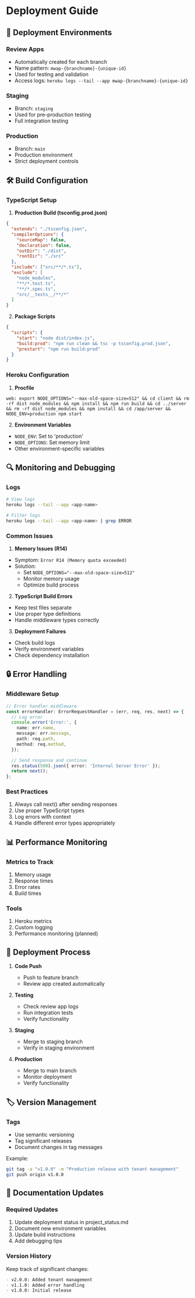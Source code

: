 # Deployment Guide

## 🚀 Deployment Environments

### Review Apps
- Automatically created for each branch
- Name pattern: `mwap-{branchname}-{unique-id}`
- Used for testing and validation
- Access logs: `heroku logs --tail --app mwap-{branchname}-{unique-id}`

### Staging
- Branch: `staging`
- Used for pre-production testing
- Full integration testing

### Production
- Branch: `main`
- Production environment
- Strict deployment controls

## 🛠️ Build Configuration

### TypeScript Setup

1. **Production Build (tsconfig.prod.json)**
```json
{
  "extends": "./tsconfig.json",
  "compilerOptions": {
    "sourceMap": false,
    "declaration": false,
    "outDir": "./dist",
    "rootDir": "./src"
  },
  "include": ["src/**/*.ts"],
  "exclude": [
    "node_modules",
    "**/*.test.ts",
    "**/*.spec.ts",
    "src/__tests__/**/*"
  ]
}
```

2. **Package Scripts**
```json
{
  "scripts": {
    "start": "node dist/index.js",
    "build:prod": "npm run clean && tsc -p tsconfig.prod.json",
    "prestart": "npm run build:prod"
  }
}
```

### Heroku Configuration

1. **Procfile**
```
web: export NODE_OPTIONS="--max-old-space-size=512" && cd client && rm -rf dist node_modules && npm install && npm run build && cd ../server && rm -rf dist node_modules && npm install && cd /app/server && NODE_ENV=production npm start
```

2. **Environment Variables**
- `NODE_ENV`: Set to 'production'
- `NODE_OPTIONS`: Set memory limit
- Other environment-specific variables

## 🔍 Monitoring and Debugging

### Logs
```bash
# View logs
heroku logs --tail --app <app-name>

# Filter logs
heroku logs --tail --app <app-name> | grep ERROR
```

### Common Issues

1. **Memory Issues (R14)**
- Symptom: `Error R14 (Memory quota exceeded)`
- Solution: 
  - Set `NODE_OPTIONS="--max-old-space-size=512"`
  - Monitor memory usage
  - Optimize build process

2. **TypeScript Build Errors**
- Keep test files separate
- Use proper type definitions
- Handle middleware types correctly

3. **Deployment Failures**
- Check build logs
- Verify environment variables
- Check dependency installation

## 🔒 Error Handling

### Middleware Setup
```typescript
// Error handler middleware
const errorHandler: ErrorRequestHandler = (err, req, res, next) => {
  // Log error
  console.error('Error:', {
    name: err.name,
    message: err.message,
    path: req.path,
    method: req.method,
  });

  // Send response and continue
  res.status(500).json({ error: 'Internal Server Error' });
  return next();
};
```

### Best Practices
1. Always call next() after sending responses
2. Use proper TypeScript types
3. Log errors with context
4. Handle different error types appropriately

## 📊 Performance Monitoring

### Metrics to Track
1. Memory usage
2. Response times
3. Error rates
4. Build times

### Tools
1. Heroku metrics
2. Custom logging
3. Performance monitoring (planned)

## 🔄 Deployment Process

1. **Code Push**
   - Push to feature branch
   - Review app created automatically

2. **Testing**
   - Check review app logs
   - Run integration tests
   - Verify functionality

3. **Staging**
   - Merge to staging branch
   - Verify in staging environment

4. **Production**
   - Merge to main branch
   - Monitor deployment
   - Verify functionality

## 🏷️ Version Management

### Tags
- Use semantic versioning
- Tag significant releases
- Document changes in tag messages

Example:
```bash
git tag -a "v1.0.0" -m "Production release with tenant management"
git push origin v1.0.0
```

## 📝 Documentation Updates

### Required Updates
1. Update deployment status in project_status.md
2. Document new environment variables
3. Update build instructions
4. Add debugging tips

### Version History
Keep track of significant changes:
```markdown
- v2.0.0: Added tenant management
- v1.1.0: Added error handling
- v1.0.0: Initial release
```